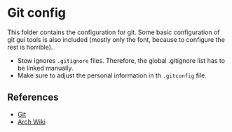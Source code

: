 # Git config

This folder contains the configuration for git. Some basic configuration of git
gui tools is also included (mostly only the font, because to configure the rest
is horrible).

- Stow ignores `.gitignore` files. Therefore, the global .gitignore list has
  to be linked manually.
- Make sure to adjust the personal information in th `.gitconfig` file.

## References

- [Git](https://git-scm.com/)
- [Arch Wiki](https://wiki.archlinux.org/title/git)
